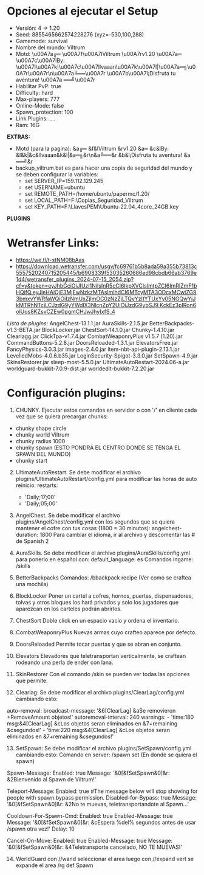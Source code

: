 # Opciones al ejecutar el Setup

- Versión: 4 -> 1.20
- Seed: 8855465662574228276 (xyz=-530,100,288)
- Gamemode: survival
- Nombre del mundo: Viltrum
- Motd: \u00A7a╔═ \u00A7f\u00A7lViltrum \u00A7rv1.20 \u00A7a═ \u00A7c\u00A7lBy: \u00A7l\u00A7k|\u00A7c\u00A7lIvaaan\u00A7k\u00A7l|\u00A7a═╗\u00A7r\u00A7r\n\u00A7a╚══\u00A7r \u00A7b\u00A7l¡Disfruta tu aventura! \u00A7a ══╝\u00A7r
- Habilitar PvP: true
- Difficulty: hard
- Max-players: 777
- Online-Mode: false
- Spawn_protection: 100
- Link Plugins: ....
- Ram: 16G

**EXTRAS:**

- Motd (para la pagina): &a╔═ &f&lViltrum &rv1.20 &a═ &c&lBy: &l&k|&c&lIvaaan&k&l|&a═╗&r\n&a╚══&r &b&l¡Disfruta tu aventura! &a ══╝&r
- backup_viltrum.bat es para hacer una copia de seguridad del mundo y se deben configurar la variables:
  - set SERVER_IP=159.112.129.245
  - set USERNAME=ubuntu
  - set REMOTE_PATH=/home/ubuntu/papermc/1.20/
  - set LOCAL_PATH=F:\Copias_Seguridad_Viltrum
  - set KEY_PATH=F:\LlavesPEM\Ubuntu-22.04_4core_24GB.key

**PLUGINS**

# Wetransfer Links:

- https://we.tl/t-stNM08bAas
- https://download.wetransfer.com/usgv/fc69761b5b8ada59a355b73813c5557520240715205445/b6908339f53035260686ed98cbdb66ab3769e1d4/wetransfer_plugins_2024-07-15_2054.zip?cf=y&token=eyJhbGciOiJIUzI1NiIsInR5cCI6IkpXVCIsImtpZCI6ImRlZmF1bHQifQ.eyJleHAiOjE3MjEwNzkzMTAsImlhdCI6MTcyMTA3ODcxMCwiZG93bmxvYWRfaWQiOiIzNmUxZjlmOC0zNzZjLTQyYzItYTUxYy05NGQwYjJkMTRhNTciLCJzdG9yYWdlX3NlcnZpY2UiOiJzdG9ybSJ9.KckEz3pIRon6olUqs8KZsvCZEw0pgmCHJwJhyIxfS_4

_Lista de plugins:_
AngelChest-13.1.1.jar
AuraSkills-2.1.5.jar
BetterBackpacks-v1.3-BETA.jar
BlockLocker.jar
ChestSort-14.1.0.jar
Chunky-1.4.10.jar
Clearlagg.jar
ClickTpa-v1.7.4.jar
CombatWeaponryPlus v1.5.7 (1.20).jar
CommandButtons-5.2.8.jar
DoorsReloaded-1.3.1.jar
ElevatorsFree.jar
FancyPhysics-3.0.3.jar
images-2.4.0.jar
item-nbt-api-plugin-2.13.1.jar
LevelledMobs-4.0.6.b35.jar
LoginSecurity-Spigot-3.3.0.jar
SetSpawn-4.9.jar
SkinsRestorer.jar
sleep-most-5.5.0.jar
UltimateAutoRestart-2024.06-a.jar
worldguard-bukkit-7.0.9-dist.jar
worldedit-bukkit-7.2.20.jar

# Configuración plugins:

1. CHUNKY. Ejecutar estos comandos en servidor o con '/' en cliente cada vez que se quiera precargar chunks:

- chunky shape circle
- chunky world Viltrum
- chunky radius 1000
- chunky spawn (ESTO PONDRÁ EL CENTRO DONDE SE TENGA EL SPAWN DEL MUNDO)
- chunky start

2. UltimateAutoRestart. Se debe modificar el archivo plugins/UltimateAutoRestart/config.yml para modificar las horas de auto reinicio:
   restarts:
   - 'Daily;17;00'
   - 'Daily;05;00'


3. AngelChest. Se debe modificar el archivo plugins/AngelChest/config.yml con los segundos que se quiera mantener el cofre con tus cosas (1800 = 30 minutos):
   angelchest-duration: 1800
   Para cambiar el idioma, ir al archivo y descomentar las # de Spanish 2

4. AuraSkills. Se debe modificar el archivo plugins/AuraSkills/config.yml para ponerlo en español con:
   default_language: es
   Comandos ingame:
   /skills

5. BetterBackpacks
   Comandos:
   /bbackpack recipe (Ver como se craftea una mochila)

6. BlockLocker
   Poner un cartel a cofres, hornos, puertas, dispensadores, tolvas y otros bloques los hará privados y solo los jugadores que aparezcan en los carteles podrán abrirlos.

7. ChestSort
   Doble click en un espacio vacío y ordena el inventario.

8. CombatWeaponryPlus
   Nuevas armas cuyo crafteo aparece por defecto.

9. DoorsReloaded
   Permite tocar puertas y que se abran en conjunto.

10. Elevators
    Elevadores que teletransportan verticalmente, se craftean rodeando una perla de ender con lana.

11. SkinRestorer
    Con el comando /skin se pueden ver todas las opciones que permite.

12. Clearlag: Se debe modificar el archivo plugins/ClearLag/config.yml cambiando esto:

auto-removal:
broadcast-message: '&6[ClearLag] &aSe removieron +RemoveAmount objetos!'
autoremoval-interval: 240
warnings: - 'time:180 msg:&4[ClearLag] &cLos objetos seran eliminados en &7+remaining &csegundos!' - 'time:220 msg:&4[ClearLag] &cLos objetos seran eliminados en &7+remaining &csegundos!'

13. SetSpawn: Se debe modificar el archivo plugins/SetSpawn/config.yml cambiando esto:
    Comando en server:
    /spawn set (En donde se quiera el spawn)

Spawn-Message:
Enabled: true
Message: '&0[&fSetSpawn&0]&r: &2Bienvenido al Spawn de Viltrum!'

Teleport-Message:
Enabled: true
#The message below will stop showing for people with spawn.bypass permission.
Disabled-for-Bypass: true
Message: '&0[&fSetSpawn&0]&r: &2No te muevas, teletransportandote al Spawn...'

Cooldown-For-Spawn-Cmd:
Enabled: true
Enabled-Message: true
Message: '&0[&fSetSpawn&0]&r: &cEspera %del% segundos antes de usar /spawn otra vez!'
Delay: 10

Cancel-On-Move:
Enabled: true
Enabled-Message: true
Message: '&0[&fSetSpawn&0]&r: &4Teletransporte cancelado, NO TE MUEVAS!'

14. WorldGuard
con //wand seleccionar el area
luego con //expand vert se expande el area
/rg def Spawn
